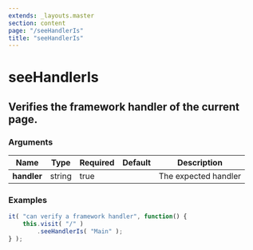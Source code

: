 ```yaml
---
extends: _layouts.master
section: content
page: "/seeHandlerIs"
title: "seeHandlerIs"
---
```

        
<h1 class="title is-1">seeHandlerIs</h1>
<h2 class="subtitle is-4">
    Verifies the framework handler of the current page.
</h2>

<h3 class="subtitle is-5">Arguments</h3>
<table class="table">
    <thead>
        <tr>
            <th>Name</th>
            <th>Type</th>
            <th>Required</th>
            <th>Default</th>
            <th>Description</th>
        </tr>
    </thead>
    <tbody>
        <tr>
            <td class="title is-5"><strong>handler</strong></td>
            <td class="title is-5">string</td>
            <td class="title is-5">true</td>
            <td class="title is-5"></td>
            <td class="title is-5">The expected handler</td>
        </tr>
    </tbody>
</table>

<h3 class="subtitle is-5">Examples</h3>

```js
it( "can verify a framework handler", function() {
    this.visit( "/" )
        .seeHandlerIs( "Main" );
} );
```